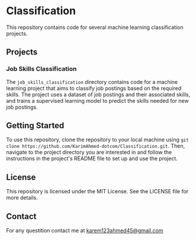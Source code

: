 ﻿# Classification

This repository contains code for several machine learning classification projects.

## Projects

### Job Skills Classification

The `job_skills_classification` directory contains code for a machine learning project that aims to classify job postings based on the required skills. The project uses a dataset of job postings and their associated skills, and trains a supervised learning model to predict the skills needed for new job postings.


## Getting Started

To use this repository, clone the repository to your local machine using `git clone https://github.com/KarimAhmed-dotcom/Classification.git`. Then, navigate to the project directory you are interested in and follow the instructions in the project's README file to set up and use the project.


## License

This repository is licensed under the MIT License. See the LICENSE file for more details.

## Contact 

For any questition contact me at karem123ahmed45@gmail.com
